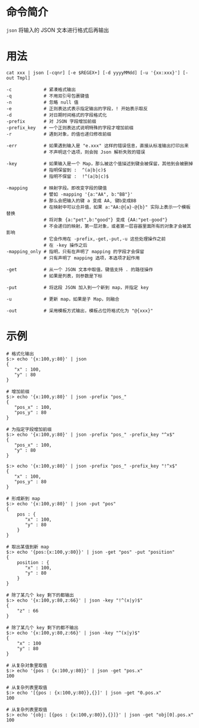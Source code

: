 # 命令简介 

`json` 将输入的 JSON 文本进行格式后再输出

# 用法

	cat xxx | json [-cqnr] [-e $REGEX+] [-d yyyyMMdd] [-u '{xx:xxx}'] [-out Tmpl]
	
	-c            # 紧凑格式输出
	-q            # 不用双引号包裹键值
	-n            # 忽略 null 值
	-e            # 正则表达式表示指定输出的字段，! 开始表示取反
	-d            # 对日期时间格式的字段格式化
	-prefix       # 对 JSON 字段增加前缀
	-prefix_key   # 一个正则表达式说明特殊的字段才增加前缀
	-r            # 遇到对象，的值也递归修改前缀
	
	-err          # 如果遇到输入是 "e.xxx" 这样的错误信息，直接从标准输出打印出来
	              # 不声明这个选项，则会抛 Json 解析失败的错误
	
	-key          # 如果输入是一个 Map，那么被这个值描述到键会被保留，其他到会被删掉
	              # 指明保留到 :  ^(a|b|c)$
	              # 指明不保留 :  !^(a|b|c)$
	
	-mapping      # 映射字段。即改变字段的键值
	              # 譬如 -mapping '{a:"AA", b:"BB"}'
	              # 那么会把输入的键 a 变成 AA, 键b变成BB
	              # 在映射中可以合并值，如果 a:"AA:@{a}-@{b}" 实际上表示一个模板替换
	              # 将对象 {a:"pet",b:"good"} 变成 {AA:"pet-good"}
	              # 不会递归的映射，第一层对象，或者第一层容器里面所有的对象才会被其影响
	              # 它会作用在 -prefix,-get,-put,-u 这些处理操作之前
	              # 在 -key 操作之后
    -mapping_only # 指明，只有在声明了 mapping 的字段才会保留
                  # 只有声明了 mapping 选项，本选项才起作用
	
    -get          # 从一个 JSON 文本中取值，键值支持 . 的路径操作
                  # 如果是列表，则参数是下标
                  
    -put          # 将这段 JSON 加入到一个新到 map，并指定 key
                  
    -u            # 更新 map，如果是子 Map，则融合
    
    -out          # 采用模板方式输出，模板占位符格式化为 "@{xxx}" 
	
	
# 示例

    # 格式化输出
    $:> echo '{x:100,y:80}' | json
    {
       "x" : 100,
       "y" : 80
    }
    
    # 增加前缀
    $:> echo '{x:100,y:80}' | json -prefix "pos_"
    {
       "pos_x" : 100,
       "pos_y" : 80
    }
    
    # 为指定字段增加前缀
    $:> echo '{x:100,y:80}' | json -prefix "pos_" -prefix_key "^x$"
    {
       "pos_x" : 100,
       "y" : 80
    }
    
    $:> echo '{x:100,y:80}' | json -prefix "pos_" -prefix_key "!^x$"
    {
       "x" : 100,
       "pos_y" : 80
    }
    
    # 形成新到 map
    $:> echo '{x:100,y:80}' | json -put "pos"
    {
        pos : {
           "x" : 100,
           "y" : 80
        }
    }
    
    # 取出某值到新 map
    $:> echo '{pos:{x:100,y:80}}' | json -get "pos" -put "position"
    {
        position : {
           "x" : 100,
           "y" : 80
        }
    }
    
    # 除了某几个 key 剩下的都输出
    $:> echo '{x:100,y:80,z:66}' | json -key "!^(x|y)$"
    {
        "z" : 66
    }
    
    # 除了某几个 key 剩下的都不输出
    $:> echo '{x:100,y:80,z:66}' | json -key "^(x|y)$"
    {
        "x" : 100
        "y" : 80
    }
    
    # 从复杂对象里取值
    $:> echo '{pos : {x:100,y:80}}' | json -get "pos.x"
    100
    
    # 从复杂列表里取值
    $:> echo '[{pos : {x:100,y:80}},{}]' | json -get "0.pos.x"
    100
    
    # 从复杂列表里取值
    $:> echo '{obj: [{pos : {x:100,y:80}},{}]}' | json -get "obj[0].pos.x"
    100
	